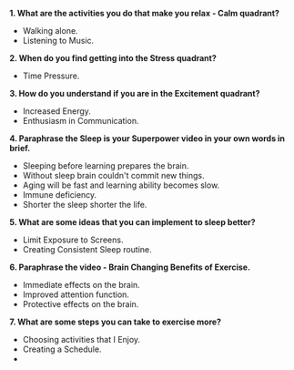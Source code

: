 **1. What are the activities you do that make you relax - Calm quadrant?**
* Walking alone.
* Listening to Music.

**2. When do you find getting into the Stress quadrant?**
* Time Pressure. 

**3. How do you understand if you are in the Excitement quadrant?**
* Increased Energy.
* Enthusiasm in Communication.

**4. Paraphrase the Sleep is your Superpower video in your own words in brief.**
* Sleeping before learning prepares the brain.
* Without sleep brain couldn't commit new things.
* Aging will be fast and learning ability becomes slow.
* Immune deficiency.
* Shorter the sleep shorter the life.

**5. What are some ideas that you can implement to sleep better?**
* Limit Exposure to Screens.
* Creating Consistent Sleep routine.

**6. Paraphrase the video - Brain Changing Benefits of Exercise.**
* Immediate effects on the brain.
* Improved attention function.
* Protective effects on the brain.

**7. What are some steps you can take to exercise more?**
* Choosing activities that I Enjoy.
* Creating a Schedule.
*



